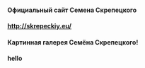 #### Официальный сайт Семена Скрепецкого
#### http://skrepeckiy.eu/
#### Картинная галерея Семёна Скрепецкого!
#### hello